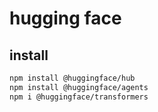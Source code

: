 # hugging face

## install

```sh
npm install @huggingface/hub
npm install @huggingface/agents
npm i @huggingface/transformers
```
